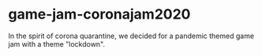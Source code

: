 # game-jam-coronajam2020
In the spirit of corona quarantine, we decided for a pandemic themed game jam with a theme "lockdown".

